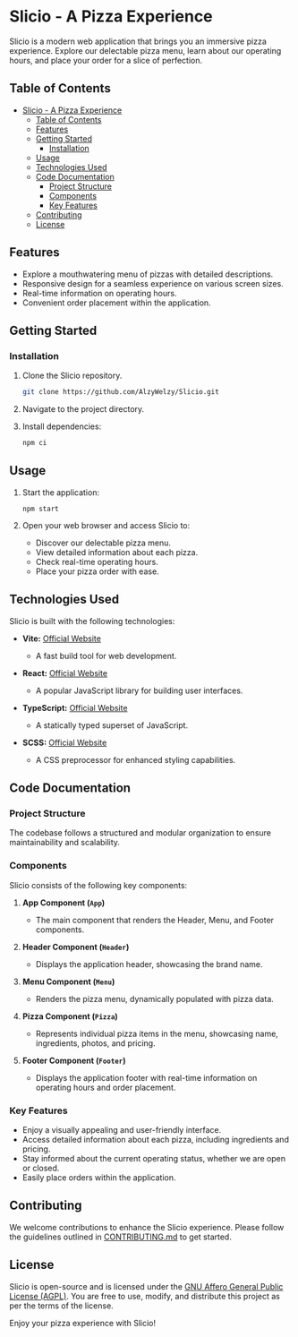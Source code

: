 # Slicio - A Pizza Experience

Slicio is a modern web application that brings you an immersive pizza experience. Explore our delectable pizza menu, learn about our operating hours, and place your order for a slice of perfection.

## Table of Contents

- [Slicio - A Pizza Experience](#slicio---a-pizza-experience)
  - [Table of Contents](#table-of-contents)
  - [Features](#features)
  - [Getting Started](#getting-started)
    - [Installation](#installation)
  - [Usage](#usage)
  - [Technologies Used](#technologies-used)
  - [Code Documentation](#code-documentation)
    - [Project Structure](#project-structure)
    - [Components](#components)
    - [Key Features](#key-features)
  - [Contributing](#contributing)
  - [License](#license)

## Features

- Explore a mouthwatering menu of pizzas with detailed descriptions.
- Responsive design for a seamless experience on various screen sizes.
- Real-time information on operating hours.
- Convenient order placement within the application.

## Getting Started

### Installation

1. Clone the Slicio repository.

   ```bash
   git clone https://github.com/AlzyWelzy/Slicio.git
   ```

2. Navigate to the project directory.
3. Install dependencies:

   ```bash
   npm ci
   ```

## Usage

1. Start the application:

   ```
   npm start
   ```

2. Open your web browser and access Slicio to:
   - Discover our delectable pizza menu.
   - View detailed information about each pizza.
   - Check real-time operating hours.
   - Place your pizza order with ease.

## Technologies Used

Slicio is built with the following technologies:

- **Vite:** [Official Website](https://vitejs.dev/)

  - A fast build tool for web development.

- **React:** [Official Website](https://reactjs.org/)

  - A popular JavaScript library for building user interfaces.

- **TypeScript:** [Official Website](https://www.typescriptlang.org/)

  - A statically typed superset of JavaScript.

- **SCSS:** [Official Website](https://sass-lang.com/)
  - A CSS preprocessor for enhanced styling capabilities.

## Code Documentation

### Project Structure

The codebase follows a structured and modular organization to ensure maintainability and scalability.

### Components

Slicio consists of the following key components:

1. **App Component (`App`)**

   - The main component that renders the Header, Menu, and Footer components.

2. **Header Component (`Header`)**

   - Displays the application header, showcasing the brand name.

3. **Menu Component (`Menu`)**

   - Renders the pizza menu, dynamically populated with pizza data.

4. **Pizza Component (`Pizza`)**

   - Represents individual pizza items in the menu, showcasing name, ingredients, photos, and pricing.

5. **Footer Component (`Footer`)**
   - Displays the application footer with real-time information on operating hours and order placement.

### Key Features

- Enjoy a visually appealing and user-friendly interface.
- Access detailed information about each pizza, including ingredients and pricing.
- Stay informed about the current operating status, whether we are open or closed.
- Easily place orders within the application.

## Contributing

We welcome contributions to enhance the Slicio experience. Please follow the guidelines outlined in [CONTRIBUTING.md](CONTRIBUTING.md) to get started.

## License

Slicio is open-source and is licensed under the [GNU Affero General Public License (AGPL)](LICENSE). You are free to use, modify, and distribute this project as per the terms of the license.

Enjoy your pizza experience with Slicio!
